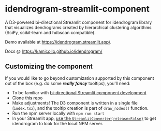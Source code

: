 # idendrogram-streamlit-component

A D3-powered bi-directional Streamlit component for idendrogram library that visualizes dendrograms created by hierarchical clustering algorithms (SciPy, scikit-learn and hdbscan compatible).

Demo available at https://idendrogram.streamlit.app/. 

Docs @ https://kamicollo.github.io/idendrogram/

## Customizing the component

If you would like to go beyond customization supported by this component out of the box (e.g. do some **_really fancy_** tooltips), you'll need:

* To be familiar with [bi-directional Streamlit component development](https://docs.streamlit.io/library/components/components-api#create-a-bi-directional-component)
* Clone this repo
* Make adjustments! The D3 component is written in a single file (`index.tsx`), and the tooltip creation is part of `draw_nodes()` function. 
* Run the npm server locally with `npm run start`
* In your Streamlit app, [use the `StreamlitConverter(release=False)`](https://kamicollo.github.io/idendrogram/streamlit/#customizing-streamlit-dendrograms) to get idendrogram to look for the local NPM server. 